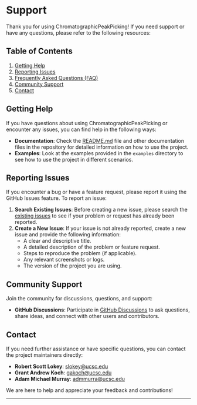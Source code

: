 # Support

Thank you for using ChromatographicPeakPicking! If you need support or have any questions, please refer to the following resources:

## Table of Contents
1. [Getting Help](#getting-help)
2. [Reporting Issues](#reporting-issues)
3. [Frequently Asked Questions (FAQ)](#frequently-asked-questions-faq)
4. [Community Support](#community-support)
5. [Contact](#contact)

## Getting Help

If you have questions about using ChromatographicPeakPicking or encounter any issues, you can find help in the following ways:

- **Documentation**: Check the [README.md](README.md) file and other documentation files in the repository for detailed information on how to use the project.
- **Examples**: Look at the examples provided in the `examples` directory to see how to use the project in different scenarios.

## Reporting Issues

If you encounter a bug or have a feature request, please report it using the GitHub Issues feature. To report an issue:

1. **Search Existing Issues**: Before creating a new issue, please search the [existing issues](https://github.com/Adiaslow/ChromatographicPeakPicking/issues) to see if your problem or request has already been reported.
2. **Create a New Issue**: If your issue is not already reported, create a new issue and provide the following information:
   - A clear and descriptive title.
   - A detailed description of the problem or feature request.
   - Steps to reproduce the problem (if applicable).
   - Any relevant screenshots or logs.
   - The version of the project you are using.

## Community Support

Join the community for discussions, questions, and support:

- **GitHub Discussions**: Participate in [GitHub Discussions](https://github.com/Adiaslow/ChromatographicPeakPicking/discussions) to ask questions, share ideas, and connect with other users and contributors.

## Contact

If you need further assistance or have specific questions, you can contact the project maintainers directly:

- **Robert Scott Lokey**: [slokey@ucsc.edu](mailto:slokey@ucsc.edu)
- **Grant Andrew Koch**: [gakoch@ucsc.edu](mailto:gakoch@ucsc.edu)
- **Adam Michael Murray**: [admmurra@ucsc.edu](mailto:admmurra@ucsc.edu)

We are here to help and appreciate your feedback and contributions!

---
